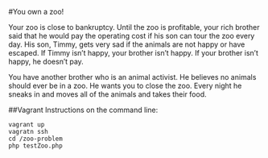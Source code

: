 #You own a zoo! 

Your zoo is close to bankruptcy. Until the zoo is profitable, your rich brother said that he would pay the operating cost if his son can tour the zoo every day. His son, Timmy, gets very sad if the animals are not happy or have escaped. If Timmy isn’t happy, your brother isn’t happy. If your brother isn’t happy, he doesn’t pay.

You have another brother who is an animal activist. He believes no animals should ever be in a zoo. He wants you to close the zoo. Every night he sneaks in and moves all of the animals and takes their food.

##Vagrant Instructions
on the command line:
```
vagrant up
vagratn ssh
cd /zoo-problem
php testZoo.php
```

